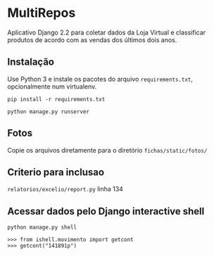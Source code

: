 # MultiRepos

Aplicativo Django 2.2 para coletar dados da Loja Virtual e classificar produtos de acordo com as vendas dos últimos dois anos.

## Instalação

Use Python 3 e instale os pacotes do arquivo `requirements.txt`, opcionalmente num virtualenv.

`pip install -r requirements.txt`

`python manage.py runserver`

## Fotos

Copie os arquivos diretamente para o diretório `fichas/static/fotos/`

## Criterio para inclusao

`relatorios/excelio/report.py` linha 134

## Acessar dados pelo Django interactive shell

`python manage.py shell`

```
>>> from ishell.movimento import getcont
>>> getcont("141891p")
```
